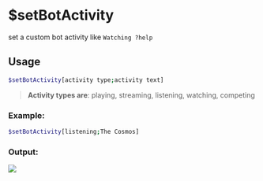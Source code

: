 # $setBotActivity

set a custom bot activity like `Watching ?help`

## Usage

```bash
$setBotActivity[activity type;activity text]
```

> **Activity types are**: playing, streaming, listening, watching, competing

### Example:
```bash
$setBotActivity[listening;The Cosmos]
```

### Output:
![](https://i.imgur.com/KyYqUGU.png)